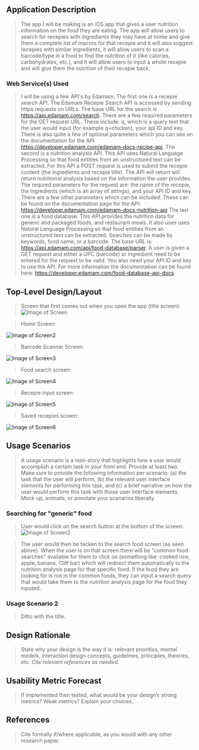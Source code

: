 ## Application Description
> The app I will be making is an iOS app that gives a user nutrition information on the food they are eating. The app will allow users to search for recepies with ingredients they may have at home and give them a complete list of macros for that recepie and it will also suggest recepies with similar ingredients, it will allow users to scan a barcode/type in a food to find the nutrition of it (like calories, carbohydrates, etc.), and it will allow users to input a whole recepie and will give them the nutrition of their recepie back.

### Web Service(s) Used
> I will be using a few API's by Edamam. 
The first one is a recepie search API. The Edamam Recepie Search API is accessed by sending https requests on URLs. The base URL for the search is https://api.edamam.com/search. There are a few required parameters for the GET request URL. These include: q, which is a query text that the user would input (for example q=chicken), your api ID and key. There is also quite a few of optional parameters which you can see on the documentation for the API https://developer.edamam.com/edamam-docs-recipe-api.
The second is a nutrition analysis API. This API uses Natural Language Processing so that food entities from an unstructured text can be extracted. For this API a POST request is used to submit the recepie content (the ingredients and recepie title). The API will return will return nutritional analysis based on the information the user provides. The requred parameters for the request are: the name of the recepie, the ingredients (which is an array of strings), and your API ID and key. There are a few other parameters which can be included. These can be found on the documentation page for the API: https://developer.edamam.com/edamam-docs-nutrition-api
The last one is a food database. This API provides the nutrition data for generic and packaged foods, and restaurant meals. It also uses uses Natural Language Processing so that food entities from an unstructured text can be extracted. Searches can be made by keywords, food name, or a barcode. The base URL is: https://api.edamam.com/api/food-database/parser. A user is given a GET request and either a UPC (barcode) or ingredient need to be entered for the request to be valid. You also need your API ID and key to use the API. For more information the documentation can be found here: https://developer.edamam.com/food-database-api-docs.

## Top-Level Design/Layout
> Screen that first comes out when you open the app (title screen):
![Image of Screen](https://github.com/sofiaruiz/lmu-cmsi-370/blob/master/5%20-%20Screen%201.png)

> Home Screen:

![Image of Screen2](https://github.com/sofiaruiz/lmu-cmsi-370/blob/master/6%20-%20Screen%202%20copy.png)

> Barcode Scanner Screen:

![Image of Screen3](https://github.com/sofiaruiz/lmu-cmsi-370/blob/master/4%20-%20Screen%203.png)

> Food search screen:

![Image of Screen4](https://github.com/sofiaruiz/lmu-cmsi-370/blob/master/2%20-%20Screen%204.png)

> Recepie input screen:

![Image of Screen5](https://github.com/sofiaruiz/lmu-cmsi-370/blob/master/1%20-%20Screen%205.png)

> Saved recepies screen:

![Image of Screen6](https://github.com/sofiaruiz/lmu-cmsi-370/blob/master/3%20-%20Screen%206.png)

## Usage Scenarios
> A usage scenario is a mini-story that highlights how a user would accomplish a certain task in your front end. Provide at least two. Make sure to provide the following information per scenario: (a) the task that the user will perform, (b) the relevant user interface elements for performing this task, and (c) a brief narrative on how the user would perform this task with those user interface elements. Mock up, animate, or annotate your scenarios liberally.

### Searching for "generic" food
> User would click on the search button at the bottom of the screen:
![Image of Screen2](https://github.com/sofiaruiz/lmu-cmsi-370/blob/master/6%20-%20Screen%202%20copy%202.png)

> The user would then be tacken to the search food screen (as seen above). When the user is on that screen there will be "common food searches" available for them to click on (something like: cooked rice, apple, banana, Cliff bar) which will redirect them automatically to the nutrition analysis page for that specific food. If the food they are looking for is not in the common foods, they can input a search query that would take them to the nutrition analysis page for the food they inputed.

### Usage Scenario 2
> Ditto with the title.

## Design Rationale
> State why your design is the way it is: relevant priorities, mental models, interaction design concepts, guidelines, principles, theories, etc. _Cite relevant references as needed._

## Usability Metric Forecast
> If implemented then tested, what would be your design’s strong metrics? Weak metrics? Explain your choices.

## References
> Cite formally if/where applicable, as you would with any other research paper.
